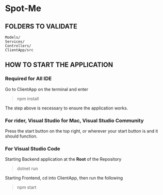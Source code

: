 # Spot-Me

## FOLDERS TO VALIDATE
```
Models/
Services/
Controllers/
ClientApp/src
```
## HOW TO START THE APPLICATION
### Required for All IDE
Go to ClientApp on the terminal and enter
> npm install

The step above is necessary to ensure the application works.
### For rider, Visual Studio for Mac, Visual Studio Community
Press the start button on the top right, or wherever your start
button is and it should function. 

### For Visual Studio Code
Starting Backend application at the **Root** of the Repository
> dotnet run

Starting Frontend, cd into ClientApp, then run the following
> npm start
